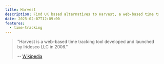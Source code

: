 ```yaml
---
title: Harvest
description: Find UK based alternatives to Harvest, a web-based time tracking tool developed and launched by Iridesco LLC in 2006.
date: 2025-02-07T12:09:00
features:
  - time-tracking
---
```

> "Harvest is a web-based time tracking tool developed and launched by Iridesco LLC in 2006."
>
> -- [Wikipedia](https://en.wikipedia.org/wiki/Harvest_(software))